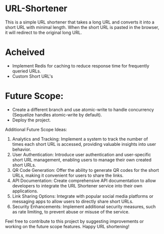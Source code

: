 # URL-Shortener

This is a simple URL shortener that takes a long URL and converts it into a short URL with minimal length. When the short URL is pasted in the browser, it will redirect to the original long URL.

# Acheived
- Implement Redis for caching to reduce response time for frequently queried URLs.
- Custom Short URL's

# Future Scope:
- Create a different branch and use atomic-write to handle concurrency (Sequelize handles atomic-write by default).
- Deploy the project.

Additional Future Scope Ideas:
1. Analytics and Tracking: Implement a system to track the number of times each short URL is accessed, providing valuable insights into user behavior.
2. User Authentication: Introduce user authentication and user-specific short URL management, enabling users to manage their own created short URLs.
3. QR Code Generation: Offer the ability to generate QR codes for the short URLs, making it convenient for users to share the links.
4. API Documentation: Create comprehensive API documentation to allow developers to integrate the URL Shortener service into their own applications.
5. Link Sharing Options: Integrate with popular social media platforms or messaging apps to allow users to directly share short URLs.
6. Security Enhancements: Implement additional security measures, such as rate limiting, to prevent abuse or misuse of the service.


Feel free to contribute to this project by suggesting improvements or working on the future scope features. Happy URL shortening!
